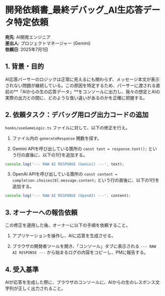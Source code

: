 # 開発依頼書_最終デバッグ_AI生応答データ特定依頼

**宛先**: AI開発エンジニア  
**差出人**: プロジェクトマネージャー (Gemini)  
**依頼日**: 2025年7月1日

## 1. 背景・目的

AI応答パーサーのロジックは正常に見えるにも関わらず、メッセージ本文が表示されない問題が継続している。この原因を特定するため、パーサーに渡される直前の**「AIからの生の応答データ」**をコンソールに出力し、我々の想定とAIの実際の出力との間に、どのような食い違いがあるのかを正確に把握する。

## 2. 依頼タスク：デバッグ用ログ出力コードの追加

`hooks/useGameLogic.ts` ファイルに対して、以下の修正を行え。

1. ファイル内の `generateResponse` 関数を探す。

2. Gemini APIを呼び出している箇所の `const text = response.text();` という行の直後に、以下の1行を追加する。

```typescript
console.log('--- RAW AI RESPONSE (Gemini) ---', text);
```

3. OpenAI APIを呼び出している箇所の `const content = completion.choices[0].message.content;` という行の直後に、以下の1行を追加する。

```typescript
console.log('--- RAW AI RESPONSE (OpenAI) ---', content);
```

## 3. オーナーへの報告依頼

この修正を適用した後、オーナーに以下の手順を依頼すること。

1. アプリケーションを操作し、AIに応答を生成させる。

2. ブラウザの開発者ツールを開き、「コンソール」タブに表示される `--- RAW AI RESPONSE ---` から始まるログの内容をコピーし、PMに報告する。

## 4. 受入基準

AIが応答を生成した際に、ブラウザのコンソールに、AIからの生のレスポンス文字列が正しく出力されること。